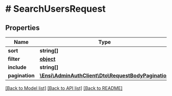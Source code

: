 # # SearchUsersRequest

## Properties

Name | Type | Description | Notes
------------ | ------------- | ------------- | -------------
**sort** | **string[]** |  | [optional] 
**filter** | [**object**](.md) |  | [optional] 
**include** | **string[]** |  | [optional] 
**pagination** | [**\Ensi\AdminAuthClient\Dto\RequestBodyPagination**](RequestBodyPagination.md) |  | [optional] 

[[Back to Model list]](../../README.md#documentation-for-models) [[Back to API list]](../../README.md#documentation-for-api-endpoints) [[Back to README]](../../README.md)



